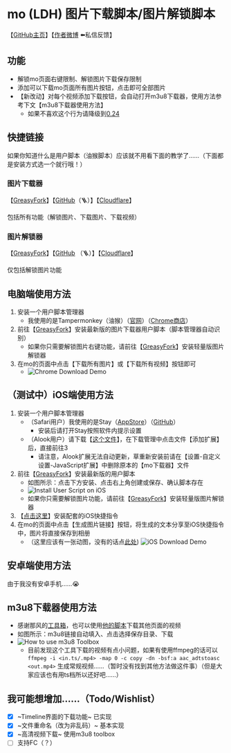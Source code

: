 # mo (LDH) 图片下载脚本/图片解锁脚本

【[GitHub主页](https://github.com/locoda/mo-downloader)】【[作者微博](https://weibo.com/locoda) ⬅️私信反馈】

## 功能

- 解锁mo页面右键限制、解锁图片下载保存限制
- 添加可以下载mo页面所有图片按钮，点击即可全部图片
- 【新改动】对每个视频添加下载按钮，会自动打开m3u8下载器，使用方法参考下文【m3u8下载器使用方法】
  - 如果不喜欢这个行为请降级到[0.24](https://greasyfork.org/scripts/459051?version=1143546)

## 快捷链接

如果你知道什么是用户脚本（油猴脚本）应该就不用看下面的教学了……（下面都是安装方式选一个就行哦！）

### 图片下载器

【[GreasyFork](https://greasyfork.org/scripts/459051)】【[GitHub](https://github.com/locoda/mo-downloader/raw/main/mo-downloder.user.js)（🪜）】【[Cloudflare](https://mo-downloader.pages.dev/mo-downloder.user.js)】

包括所有功能（解锁图片、下载图片、下载视频）

### 图片解锁器

【[GreasyFork](https://greasyfork.org/scripts/459052)】【[GitHub](https://github.com/locoda/mo-downloader/raw/main/mo-img-unlock.user.js) （🪜）】【[Cloudflare](https://mo-downloader.pages.dev/mo-img-unlock.user.js)】

仅包括解锁图片功能

## 电脑端使用方法

1. 安装一个用户脚本管理器
   - 我使用的是Tampermonkey（油猴）（[官网](https://www.tampermonkey.net/)）（[Chrome商店](https://chrome.google.com/webstore/detail/tampermonkey/dhdgffkkebhmkfjojejmpbldmpobfkfo)）
2. 前往【[GreasyFork](https://greasyfork.org/scripts/459051)】安装最新版的图片下载器用户脚本（脚本管理器自动识别）
   - 如果你只需要解锁图片右键功能，请前往【[GreasyFork](https://greasyfork.org/scripts/459052)】安装轻量版图片解锁器
3. 在mo的页面中点击【下载所有图片】或【下载所有视频】按钮即可
   - ![Chrome Download Demo](https://mo-downloader.pages.dev/demos/chrome-download.png)

## （测试中）iOS端使用方法

1. 安装一个用户脚本管理器
   - （Safari用户）我使用的是Stay（[AppStore](https://apps.apple.com/cn/app/stay-%E7%BD%91%E9%A1%B5%E7%BA%AF%E6%B5%8F%E8%A7%88/id1591620171)）（[GitHub](https://github.com/shenruisi/Stay)）
     - 安装后请打开Stay按照软件内提示设置
   - （Alook用户）请下载【[这个文件](https://mo-downloader.pages.dev/mo-downloader.alook)】，在下载管理中点击文件【添加扩展】后，直接前往3
     - 请注意，Alook扩展无法自动更新，草重新安装前请在【设置-自定义设置-JavaScript扩展】中删除原本的【mo下载器】文件
2. 前往【[GreasyFork](https://greasyfork.org/scripts/459051)】安装最新版的用户脚本
   - 如图所示：点击下方安装、点击右上角创建或保存、确认脚本存在
   - ![Install User Script on iOS](https://mo-downloader.pages.dev/demos/iOS-user-script-install.png)
   - 如果你只需要解锁图片功能，请前往【[GreasyFork](https://greasyfork.org/scripts/459052)】安装轻量版图片解锁器
3. 【[点击这里](https://www.icloud.com/shortcuts/bbd0e1dc58ed416f912ebb060beea996)】安装配套的iOS快捷指令
4. 在mo的页面中点击【生成图片链接】按钮，将生成的文本分享至iOS快捷指令中，图片将直接保存到相册
   - （这里应该有一张动图，没有的话点[此处](https://mo-downloader.pages.dev/demos/iOS-download.gif))
   ![iOS Download Demo](https://mo-downloader.pages.dev/demos/iOS-download.gif)

## 安卓端使用方法

由于我没有安卓手机……😭

## m3u8下载器使用方法

- 感谢那风的[工具箱](https://tools.thatwind.com/tool/m3u8downloader)，也可以使用[他的脚本](https://greasyfork.org/scripts/449581)下载其他页面的视频
- 如图所示：m3u8链接自动填入、点击选择保存目录、下载
- ![How to use m3u8 Toolbox](https://mo-downloader.pages.dev/demos/chrome-m3u8.png)
  - 目前发现这个工具下载的视频有点小问题，如果有使用ffmpeg的话可以 `ffmpeg -i <in.ts/.mp4> -map 0 -c copy -dn -bsf:a aac_adtstoasc <out.mp4>` 生成常规视频……（暂时没有找到其他方法做这件事）（但是大家应该也有用ts档所以还好吧……）

## 我可能想增加……（Todo/Wishlist）

- [x] ~Timeline界面的下载功能~ 已实现
- [x] ~文件重命名（改为非乱码）~ 基本实现
- [x] ~高清视频下载~ 使用m3u8 toolbox
- [ ] 支持FC（？）
